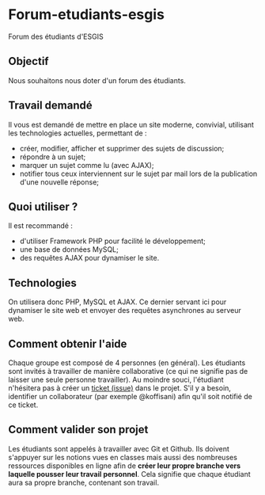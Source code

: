 # Forum-etudiants-esgis
Forum des étudiants d'ESGIS

## Objectif
Nous souhaitons nous doter d'un forum des étudiants.

## Travail demandé
Il vous est demandé de mettre en place un site moderne, convivial, utilisant les technologies actuelles, permettant de :
- créer, modifier, afficher et supprimer des sujets de discussion;
- répondre à un sujet;
- marquer un sujet comme lu (avec AJAX);
- notifier tous ceux interviennent sur le sujet par mail lors de la publication d'une nouvelle réponse;

## Quoi utiliser ?
Il est recommandé :
- d'utiliser Framework PHP pour facilité le développement;
- une base de données MySQL;
- des requêtes AJAX pour dynamiser le site.

## Technologies
On utilisera donc PHP, MySQL et AJAX. Ce dernier servant ici pour dynamiser le site web et envoyer des requêtes asynchrones au serveur web.

## Comment obtenir l'aide
Chaque groupe est composé de 4 personnes (en général). Les étudiants sont invités à travailler de manière collaborative (ce qui ne signifie pas de laisser une seule personne travailler). Au moindre souci, l'étudiant n'hésitera pas à créer un [ticket (issue)](https://github.com/Classroom-Koffi-Sani/Forum-etudiants-esgis/issues) dans le projet. S'il y  a besoin, identifier un collaborateur (par exemple @koffisani) afin qu'il soit notifié de ce ticket.

## Comment valider son projet
Les étudiants sont appelés à travailler avec Git et Github. Ils doivent s'appuyer sur les notions vues en classes mais aussi des nombreuses ressources disponibles en ligne afin de **créer leur propre branche vers laquelle pousser leur travail personnel**. Cela signifie que chaque étudiant aura sa propre branche, contenant son travail.
